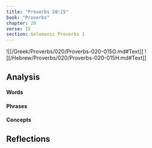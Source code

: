 ```yaml
---
title: "Proverbs 20:15"
book: "Proverbs"
chapter: 20
verse: 15
section: Solomonic Proverbs 1
---
```

![[/Greek/Proverbs/020/Proverbs-020-015G.md#Text]]
![[/Hebrew/Proverbs/020/Proverbs-020-015H.md#Text]]

## Analysis

#### Words

#### Phrases

#### Concepts

## Reflections
